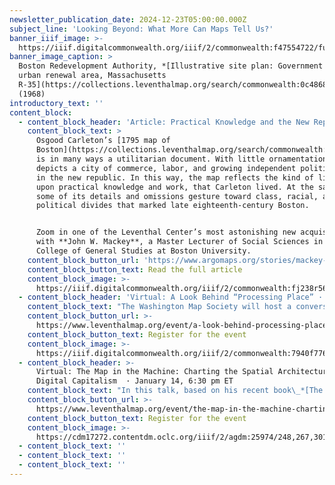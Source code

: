 ```yaml
---
newsletter_publication_date: 2024-12-23T05:00:00.000Z
subject_line: 'Looking Beyond: What More Can Maps Tell Us?'
banner_iiif_image: >-
  https://iiif.digitalcommonwealth.org/iiif/2/commonwealth:f47554722/full/,1200/0/default.jpg
banner_image_caption: >
  Boston Redevelopment Authority, *[Illustrative site plan: Government Center
  urban renewal area, Massachusetts
  R-35](https://collections.leventhalmap.org/search/commonwealth:0c4868548)*
  (1968)
introductory_text: ''
content_block:
  - content_block_header: 'Article: Practical Knowledge and the New Republic '
    content_block_text: >
      Osgood Carleton’s [1795 map of
      Boston](https://collections.leventhalmap.org/search/commonwealth:f4755474m)
      is in many ways a utilitarian document. With little ornamentation, it
      depicts a city of commerce, labor, and growing independent political power
      in the new republic. In this way, the map reflects the kind of life, built
      upon practical knowledge and work, that Carleton lived. At the same time,
      some of its details and omissions gesture toward class, racial, and
      political divides that marked late eighteenth-century Boston.


      Zoom in one of the Leventhal Center’s most astonishing new acquisitions
      with **John W. Mackey**, a Master Lecturer of Social Sciences in the
      College of General Studies at Boston University.
    content_block_button_url: 'https://www.argomaps.org/stories/mackey-practical-knowledge-carleton/'
    content_block_button_text: Read the full article
    content_block_image: >-
      https://iiif.digitalcommonwealth.org/iiif/2/commonwealth:fj238r56z/full/,1200/0/default.jpg
  - content_block_header: 'Virtual: A Look Behind “Processing Place” · January 16, 7 pm ET'
    content_block_text: "The Washington Map Society will host a conversation with Assistant Curator of Digital and Participatory Geography\_**Ian Spangler** and\_Assistant Director **Emily Bowe**, the co-curators of *[Processing Place: How Computers and Cartographers Redrew Our World](https://www.leventhalmap.org/digital-exhibitions/processing-place/)*. The program will feature an overview of the *Processing Place* exhibition and explore the rise of computer cartography and early geographic information systems through maps and tools from the 1950s to the 1990s.\n"
    content_block_button_url: >-
      https://www.leventhalmap.org/event/a-look-behind-processing-place-how-computers-and-cartographers-redrew-our-world/
    content_block_button_text: Register for the event
    content_block_image: >-
      https://iiif.digitalcommonwealth.org/iiif/2/commonwealth:7940f7769/3385,400,3142,3394/,1200/0/default.jpg
  - content_block_header: >-
      Virtual: The Map in the Machine: Charting the Spatial Architecture of
      Digital Capitalism  · January 14, 6:30 pm ET
    content_block_text: "In this talk, based on his recent book\_*[The Map in the Machine](https://www.ucpress.edu/books/the-map-in-the-machine/paper)*,\_**Luis F. Alvarez León**\_examines how digital technologies have changed how we shop, work, play, and communicate, charting these changes through MapQuest and Google Maps to the rise of IP geolocation, ridesharing, and a new Earth Observation satellite ecosystem. To understand digital capitalism, we need to grasp how advances in geospatial technologies underpin the construction, operation, and refinement of markets for digital goods and services.\n\n**Luis F. Alvarez León**\_is an Associate Professor of Geography at Dartmouth College whose work focuses on the political economy of geospatial data, media, and technologies.\_\n"
    content_block_button_url: >-
      https://www.leventhalmap.org/event/the-map-in-the-machine-charting-the-spatial-architecture-of-digital-capitalism/
    content_block_button_text: Register for the event
    content_block_image: >-
      https://cdm17272.contentdm.oclc.org/iiif/2/agdm:25974/248,267,3010,4143/,1200/0/default.jpg
  - content_block_text: ''
  - content_block_text: ''
  - content_block_text: ''
---
```


